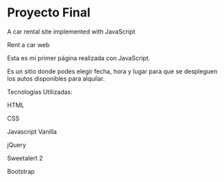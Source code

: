 # Proyecto Final
A car rental site implemented with JavaScript

Rent a car web

Esta es mi primer página realizada con JavaScript.

Es un sitio donde podes elegir fecha, hora y lugar para que se despleguen los autos disponibles para alquilar.

Tecnologías Utilizadas:

HTML

CSS

Javascript Vanilla

jQuery

Sweetalert 2

Bootstrap
